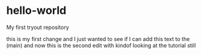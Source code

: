 # hello-world
My first tryout repository

this is my first change and I just wanted to see if I can add this text to the (main)
and now this is the second edit with kindof looking at the tutorial still

